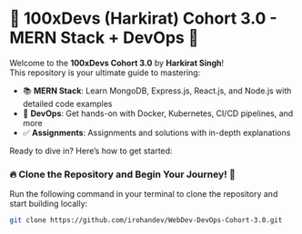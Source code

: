 # 🚀 100xDevs (Harkirat) Cohort 3.0 - MERN Stack + DevOps 🚀

Welcome to the **100xDevs Cohort 3.0** by **Harkirat Singh**!  
This repository is your ultimate guide to mastering:

- 📚 **MERN Stack**: Learn MongoDB, Express.js, React.js, and Node.js with detailed code examples
- 📝 **DevOps**: Get hands-on with Docker, Kubernetes, CI/CD pipelines, and more
- ✅ **Assignments**: Assignments and solutions with in-depth explanations

Ready to dive in? Here’s how to get started:

### 🔥 **Clone the Repository and Begin Your Journey! 💫**

Run the following command in your terminal to clone the repository and start building locally:

```bash
git clone https://github.com/irohandev/WebDev-DevOps-Cohort-3.0.git
